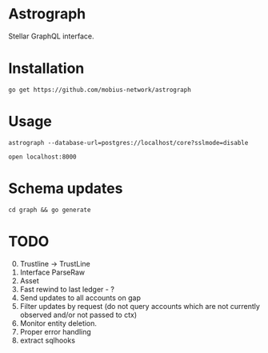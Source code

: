 Astrograph
==========

Stellar GraphQL interface.

# Installation

`go get https://github.com/mobius-network/astrograph`

# Usage

`astrograph --database-url=postgres://localhost/core?sslmode=disable`

`open localhost:8000`

# Schema updates

`cd graph && go generate`

# TODO

0. Trustline -> TrustLine
1. Interface ParseRaw
1. Asset
1. Fast rewind to last ledger - ?
2. Send updates to all accounts on gap
3. Filter updates by request (do not query accounts which are not currently observed and/or not passed to ctx)
4. Monitor entity deletion.
5. Proper error handling
6. extract sqlhooks
